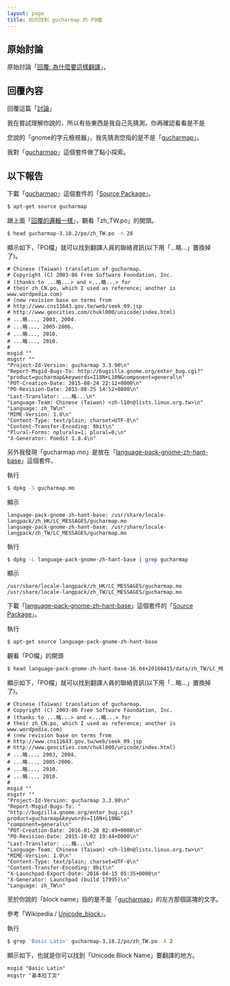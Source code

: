 ```yaml
---
layout: page
title: 如何找到 gucharmap 的 PO檔
---
```


## 原始討論

原始討論「[回覆: 為什麼要這樣翻譯](http://www.ubuntu-tw.org/modules/newbb/viewtopic.php?post_id=352130#forumpost352130)」。


## 回覆內容

回覆這篇「[討論](https://groups.google.com/d/msg/chinese-l10n/aq1KQWohvGc/wXqeIH94CQAJ)」

我在嘗試理解你說的，所以有些東西是我自己先猜測，你再確認看看是不是

您說的「gnome的字元檢視器」，我先猜測您指的是不是「[gucharmap](http://packages.ubuntu.com/xenial/gucharmap)」。

我對「[gucharmap](http://packages.ubuntu.com/xenial/gucharmap)」這個套件做了點小探索。


## 以下報告


下載「[gucharmap](http://packages.ubuntu.com/xenial/gucharmap)」這個套件的「[Source Package](http://packages.ubuntu.com/source/xenial/gucharmap)」。

``` sh
$ apt-get source gucharmap
```

跟上面「[回覆的邏輯一樣](http://www.ubuntu-tw.org/modules/newbb/viewtopic.php?post_id=352096#forumpost352096)」，觀看「zh_TW.po」的開頭。

``` sh
$ head gucharmap-3.18.2/po/zh_TW.po -n 28
```

顯示如下，「PO檔」就可以找到翻譯人員的聯絡資訊(以下用「...略...」置換掉了)。

```
# Chinese (Taiwan) translation of gucharmap.
# Copyright (C) 2003-06 Free Software Foundation, Inc.
# (thanks to ...略...> and <...略...> for
# their zh_CN.po, which I used as reference; another is www.wordpedia.com)
# (new revision base on terms from
# http://www.cns11643.gov.tw/web/seek_09.jsp
# http://www.geocities.com/chukl000/unicode/index.html)
# ...略..., 2003, 2004.
# ...略..., 2005-2006.
# ...略..., 2010.
# ...略..., 2010.
#
msgid ""
msgstr ""
"Project-Id-Version: gucharmap 3.3.90\n"
"Report-Msgid-Bugs-To: http://bugzilla.gnome.org/enter_bug.cgi?"
"product=gucharmap&keywords=I18N+L10N&component=general\n"
"POT-Creation-Date: 2015-08-24 22:12+0000\n"
"PO-Revision-Date: 2015-08-25 14:52+0800\n"
"Last-Translator: ...略...\n"
"Language-Team: Chinese (Taiwan) <zh-l10n@lists.linux.org.tw>\n"
"Language: zh_TW\n"
"MIME-Version: 1.0\n"
"Content-Type: text/plain; charset=UTF-8\n"
"Content-Transfer-Encoding: 8bit\n"
"Plural-Forms: nplurals=1; plural=0;\n"
"X-Generator: Poedit 1.8.4\n"
```


另外我發現「gucharmap.mo」是放在「[language-pack-gnome-zh-hant-base](http://packages.ubuntu.com/source/xenial/language-pack-gnome-zh-hant-base)」這個套件。

執行

``` sh
$ dpkg -S gucharmap.mo
```

顯示

```
language-pack-gnome-zh-hant-base: /usr/share/locale-langpack/zh_HK/LC_MESSAGES/gucharmap.mo
language-pack-gnome-zh-hant-base: /usr/share/locale-langpack/zh_TW/LC_MESSAGES/gucharmap.mo
```

執行

``` sh
$ dpkg -L language-pack-gnome-zh-hant-base | grep gucharmap
```

顯示

```
/usr/share/locale-langpack/zh_HK/LC_MESSAGES/gucharmap.mo
/usr/share/locale-langpack/zh_TW/LC_MESSAGES/gucharmap.mo
```

下載「[language-pack-gnome-zh-hant-base](http://packages.ubuntu.com/xenial/language-pack-gnome-zh-hant-base)」這個套件的「[Source Package](http://packages.ubuntu.com/source/xenial/language-pack-gnome-zh-hant-base)」。

執行

``` sh
$ apt-get source language-pack-gnome-zh-hant-base
```

觀看「PO檔」的開頭

``` sh
$ head language-pack-gnome-zh-hant-base-16.04+20160415/data/zh_TW/LC_MESSAGES/gucharmap.po -n 28
```

顯示如下，「PO檔」就可以找到翻譯人員的聯絡資訊(以下用「...略...」置換掉了)。

```
# Chinese (Taiwan) translation of gucharmap.
# Copyright (C) 2003-06 Free Software Foundation, Inc.
# (thanks to ...略...> and <...略...> for
# their zh_CN.po, which I used as reference; another is www.wordpedia.com)
# (new revision base on terms from
# http://www.cns11643.gov.tw/web/seek_09.jsp
# http://www.geocities.com/chukl000/unicode/index.html)
# ...略..., 2003, 2004.
# ...略..., 2005-2006.
# ...略..., 2010.
# ...略..., 2010.
#
msgid ""
msgstr ""
"Project-Id-Version: gucharmap 3.3.90\n"
"Report-Msgid-Bugs-To: "
"http://bugzilla.gnome.org/enter_bug.cgi?product=gucharmap&keywords=I18N+L10N&"
"component=general\n"
"POT-Creation-Date: 2016-01-28 02:49+0000\n"
"PO-Revision-Date: 2015-10-02 19:44+0000\n"
"Last-Translator: ...略...\n"
"Language-Team: Chinese (Taiwan) <zh-l10n@lists.linux.org.tw>\n"
"MIME-Version: 1.0\n"
"Content-Type: text/plain; charset=UTF-8\n"
"Content-Transfer-Encoding: 8bit\n"
"X-Launchpad-Export-Date: 2016-04-15 05:35+0000\n"
"X-Generator: Launchpad (build 17995)\n"
"Language: zh_TW\n"
```


至於你說的「block name」指的是不是「[gucharmap](http://packages.ubuntu.com/xenial/gucharmap)」的左方那個區塊的文字。

參考「Wikipedia / [Unicode_block](https://en.wikipedia.org/wiki/Unicode_block)」。

執行

``` sh
$ grep 'Basic Latin' gucharmap-3.18.2/po/zh_TW.po -A 2
```

顯示如下，也就是你可以找到「Unicode Block Name」要翻譯的地方。

```
msgid "Basic Latin"
msgstr "基本拉丁文"
```
